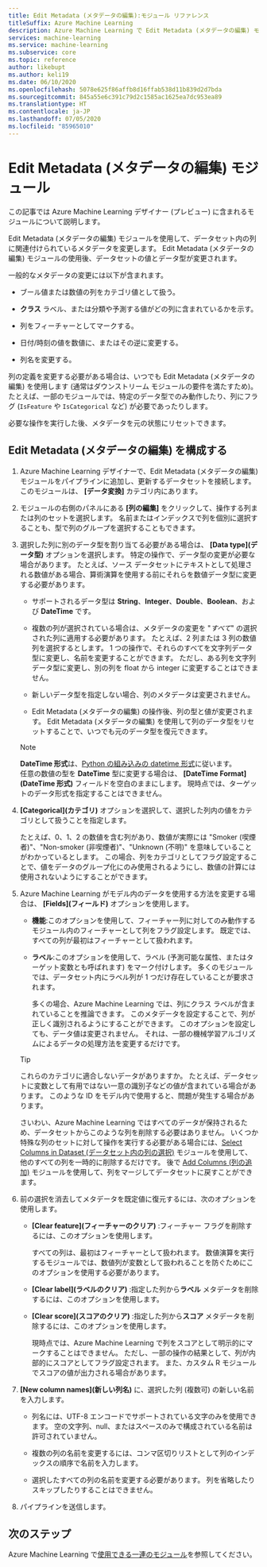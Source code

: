 ```yaml
---
title: Edit Metadata (メタデータの編集):モジュール リファレンス
titleSuffix: Azure Machine Learning
description: Azure Machine Learning で Edit Metadata (メタデータの編集) モジュールを使用して、データセット内の列に関連付けられているメタデータを変更する方法について説明します。
services: machine-learning
ms.service: machine-learning
ms.subservice: core
ms.topic: reference
author: likebupt
ms.author: keli19
ms.date: 06/10/2020
ms.openlocfilehash: 5078e625f86affb8d16ffab538d11b839d2d7bda
ms.sourcegitcommit: 845a55e6c391c79d2c1585ac1625ea7dc953ea89
ms.translationtype: HT
ms.contentlocale: ja-JP
ms.lasthandoff: 07/05/2020
ms.locfileid: "85965010"
---
```

# <a name="edit-metadata-module"></a>Edit Metadata (メタデータの編集) モジュール

この記事では Azure Machine Learning デザイナー (プレビュー) に含まれるモジュールについて説明します。

Edit Metadata (メタデータの編集) モジュールを使用して、データセット内の列に関連付けられているメタデータを変更します。 Edit Metadata (メタデータの編集) モジュールの使用後、データセットの値とデータ型が変更されます。

一般的なメタデータの変更には以下が含まれます。
  
+ ブール値または数値の列をカテゴリ値として扱う。
  
+ **クラス** ラベル、または分類や予測する値がどの列に含まれているかを示す。
  
+ 列をフィーチャーとしてマークする。
  
+ 日付/時刻の値を数値に、またはその逆に変更する。
  
+ 列名を変更する。
  
 列の定義を変更する必要がある場合は、いつでも Edit Metadata (メタデータの編集) を使用します (通常はダウンストリーム モジュールの要件を満たすため)。 たとえば、一部のモジュールでは、特定のデータ型でのみ動作したり、列にフラグ (`IsFeature` や `IsCategorical` など) が必要であったりします。  
  
 必要な操作を実行した後、メタデータを元の状態にリセットできます。
  
## <a name="configure-edit-metadata"></a>Edit Metadata (メタデータの編集) を構成する
  
1. Azure Machine Learning デザイナーで、Edit Metadata (メタデータの編集) モジュールをパイプラインに追加し、更新するデータセットを接続します。 このモジュールは、 **[データ変換]** カテゴリ内にあります。
  
1. モジュールの右側のパネルにある **[列の編集]** をクリックして、操作する列または列のセットを選択します。 名前またはインデックスで列を個別に選択することも、型で列のグループを選択することもできます。  
  
1. 選択した列に別のデータ型を割り当てる必要がある場合は、 **[Data type]\(データ型\)** オプションを選択します。 特定の操作で、データ型の変更が必要な場合があります。 たとえば、ソース データセットにテキストとして処理される数値がある場合、算術演算を使用する前にそれらを数値データ型に変更する必要があります。

    + サポートされるデータ型は **String**、**Integer**、**Double**、**Boolean**、および **DateTime** です。

    + 複数の列が選択されている場合は、メタデータの変更を "*すべて*" の選択された列に適用する必要があります。 たとえば、2 列または 3 列の数値列を選択するとします。 1 つの操作で、それらのすべてを文字列データ型に変更し、名前を変更することができます。 ただし、ある列を文字列データ型に変更し、別の列を float から integer に変更することはできません。
  
    + 新しいデータ型を指定しない場合、列のメタデータは変更されません。

    + Edit Metadata (メタデータの編集) の操作後、列の型と値が変更されます。 Edit Metadata (メタデータの編集) を使用して列のデータ型をリセットすることで、いつでも元のデータ型を復元できます。  

    > [!NOTE]
    > **DateTime 形式**は、[Python の組み込みの datetime 形式](https://docs.python.org/3/library/datetime.html#strftime-and-strptime-behavior)に従います。  
    > 任意の数値の型を **DateTime** 型に変更する場合は、 **[DateTime Format]\(DateTime 形式\)** フィールドを空白のままにします。 現時点では、ターゲットのデータ形式を指定することはできません。

1. **[Categorical]\(カテゴリ\)** オプションを選択して、選択した列内の値をカテゴリとして扱うことを指定します。

    たとえば、0、1、2 の数値を含む列があり、数値が実際には "Smoker (喫煙者)"、"Non-smoker (非喫煙者)"、"Unknown (不明)" を意味していることがわかっているとします。 この場合、列をカテゴリとしてフラグ設定することで、値をデータのグループ化にのみ使用されるようにし、数値の計算には使用されないようにすることができます。
  
1. Azure Machine Learning がモデル内のデータを使用する方法を変更する場合は、 **[Fields]\(フィールド\)** オプションを使用します。

    + **機能**:このオプションを使用して、フィーチャー列に対してのみ動作するモジュール内のフィーチャーとして列をフラグ設定します。 既定では、すべての列が最初はフィーチャーとして扱われます。  
  
    + **ラベル**:このオプションを使用して、ラベル (予測可能な属性、またはターゲット変数とも呼ばれます) をマーク付けします。 多くのモジュールでは、データセット内にラベル列が 1 つだけ存在していることが要求されます。

        多くの場合、Azure Machine Learning では、列にクラス ラベルが含まれていることを推論できます。 このメタデータを設定することで、列が正しく識別されるようにすることができます。 このオプションを設定しても、データ値は変更されません。 それは、一部の機械学習アルゴリズムによるデータの処理方法を変更するだけです。
  
    > [!TIP]
    > これらのカテゴリに適合しないデータがありますか。 たとえば、データセットに変数として有用ではない一意の識別子などの値が含まれている場合があります。 このような ID をモデル内で使用すると、問題が発生する場合があります。
    >
    > さいわい、Azure Machine Learning ではすべてのデータが保持されるため、データセットからこのような列を削除する必要はありません。 いくつか特殊な列のセットに対して操作を実行する必要がある場合には、[Select Columns in Dataset (データセット内の列の選択)](select-columns-in-dataset.md) モジュールを使用して、他のすべての列を一時的に削除するだけです。 後で [Add Columns (列の追加)](add-columns.md) モジュールを使用して、列をマージしてデータセットに戻すことができます。  
  
1. 前の選択を消去してメタデータを既定値に復元するには、次のオプションを使用します。  
  
    + **[Clear feature]\(フィーチャーのクリア\)** :フィーチャー フラグを削除するには、このオプションを使用します。  
  
         すべての列は、最初はフィーチャーとして扱われます。 数値演算を実行するモジュールでは、数値列が変数として扱われることを防ぐためにこのオプションを使用する必要があります。
  
    + **[Clear label]\(ラベルのクリア\)** :指定した列から**ラベル** メタデータを削除するには、このオプションを使用します。  
  
    + **[Clear score]\(スコアのクリア\)** :指定した列から**スコア** メタデータを削除するには、このオプションを使用します。  
  
         現時点では、Azure Machine Learning で列をスコアとして明示的にマークすることはできません。 ただし、一部の操作の結果として、列が内部的にスコアとしてフラグ設定されます。 また、カスタム R モジュールでスコアの値が出力される場合があります。

1. **[New column names]\(新しい列名\)** に、選択した列 (複数可) の新しい名前を入力します。  
  
    + 列名には、UTF-8 エンコードでサポートされている文字のみを使用できます。 空の文字列、null、またはスペースのみで構成されている名前は許可されていません。  
  
    + 複数の列の名前を変更するには、コンマ区切りリストとして列のインデックスの順序で名前を入力します。  
  
    + 選択したすべての列の名前を変更する必要があります。 列を省略したりスキップしたりすることはできません。  
  
1. パイプラインを送信します。  

## <a name="next-steps"></a>次のステップ

Azure Machine Learning で[使用できる一連のモジュール](module-reference.md)を参照してください。
